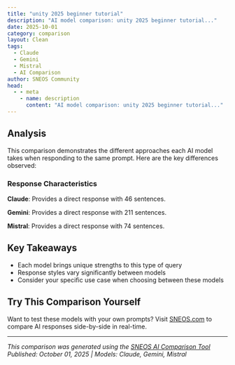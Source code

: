 ```yaml
---
title: "unity 2025 beginner tutorial"
description: "AI model comparison: unity 2025 beginner tutorial..."
date: 2025-10-01
category: comparison
layout: Clean
tags:
  - Claude
  - Gemini
  - Mistral
  - AI Comparison
author: SNEOS Community
head:
  - - meta
    - name: description
      content: "AI model comparison: unity 2025 beginner tutorial..."
---
```


<ChatComparison
  title="unity 2025 beginner tutorial"
  prompt="unity 2025 beginner tutorial"
  :responses='{
    "Claude": "# Unity 2025 Beginner Tutorial\n\nWelcome to Unity! Here\u0027s a comprehensive beginner\u0027s guide to get you started with Unity 2025.\n\n## 1. Getting Started\n\n### Installation\n1. Download **Unity Hub** from unity.com\n2. Install **Unity 2025.1 LTS** (Long Term Support)\n3. Choose **Visual Studio** or **VS Code** as your code editor\n4. Create a Unity ID account\n\n### Creating Your First Project\n1. Open Unity Hub\n2. Click **\u0022New Project\u0022**\n3. Select **\u00223D Core\u0022** template\n4. Name your project (e.g., \u0022MyFirstGame\u0022)\n5. Choose a location and click **\u0022Create Project\u0022**\n\n## 2. Unity Interface Overview\n\n### Main Windows\n- **Scene View**: Where you build and arrange your game\n- **Game View**: How players will see your game\n- **Hierarchy**: Lists all objects in your scene\n- **Inspector**: Shows properties of selected objects\n- **Project**: Your game assets (scripts, textures, sounds)\n- **Console**: Shows errors and debug messages\n\n### Navigation\n- **Scene View Controls**:\n  - Right-click \u002B drag: Look around\n  - Middle mouse \u002B drag: Pan\n  - Scroll wheel: Zoom\n  - Alt \u002B left-click \u002B drag: Orbit around objects\n\n## 3. Basic Concepts\n\n### GameObjects\nEverything in Unity is a GameObject:\n- Cameras, lights, 3D models, UI elements\n- Empty objects for organization\n- Prefabs (reusable object templates)\n\n### Components\nGameObjects have components that define behavior:\n- **Transform**: Position, rotation, scale\n- **Renderer**: How object appears\n- **Collider**: For physics interactions\n- **Scripts**: Custom behavior you write\n\n## 4. Your First Scene\n\n### Adding Objects\n1. **Right-click in Hierarchy** \u2192 **3D Object** \u2192 **Cube**\n2. In Inspector, modify Transform values:\n   - Position: (0, 0, 0)\n   - Scale: (1, 1, 1)\n\n### Adding a Player Controller\n\u0060\u0060\u0060csharp\nusing UnityEngine;\n\npublic class PlayerController : MonoBehaviour\n{\n    public float moveSpeed = 5f;\n    \n    void Update()\n    {\n        float horizontal = Input.GetAxis(\u0022Horizontal\u0022);\n        float vertical = Input.GetAxis(\u0022Vertical\u0022);\n        \n        Vector3 movement = new Vector3(horizontal, 0, vertical);\n        transform.Translate(movement * moveSpeed * Time.deltaTime);\n    }\n}\n\u0060\u0060\u0060\n\n### How to Add This Script\n1. Create a script: **Right-click in Project** \u2192 **Create** \u2192 **C# Script**\n2. Name it \u0022PlayerController\u0022\n3. Double-click to open in your code editor\n4. Replace the code with the above\n5. Save the file\n6. Drag the script onto your cube in the Hierarchy\n\n## 5. Essential Unity Features\n\n### Materials and Textures\n1. **Right-click in Project** \u2192 **Create** \u2192 **Material**\n2. Name it \u0022PlayerMaterial\u0022\n3. In Inspector, change **Albedo** color or add a texture\n4. Drag material onto your cube\n\n### Lighting\n- Unity has a **Main Light** by default\n- **Window** \u2192 **Rendering** \u2192 **Lighting** for advanced settings\n\n### Camera\n- Main Camera shows what players see\n- Position it to frame your scene nicely\n- Try Position: (0, 5, -10), Rotation: (30, 0, 0)\n\n## 6. Physics Basics\n\n### Adding Physics\n1. Select your cube\n2. **Add Component** \u2192 **Rigidbody**\n3. Create a floor: **3D Object** \u2192 **Plane**\n4. Scale the plane: (5, 1, 5)\n\n### Simple Jump Script\n\u0060\u0060\u0060csharp\nusing UnityEngine;\n\npublic class PlayerJump : MonoBehaviour\n{\n    public float jumpForce = 10f;\n    private Rigidbody rb;\n    \n    void Start()\n    {\n        rb = GetComponent\u003CRigidbody\u003E();\n    }\n    \n    void Update()\n    {\n        if (Input.GetKeyDown(KeyCode.Space))\n        {\n            rb.AddForce(Vector3.up * jumpForce, ForceMode.Impulse);\n        ",
    "Gemini": "Okay, let\u0027s outline a beginner\u0027s tutorial for Unity 2025. I\u0027ll focus on creating a simple, engaging project that covers core Unity concepts.  Since it\u0027s 2025, I\u0027ll assume certain features are more streamlined and accessible than they are in the current version of Unity.  I\u0027ll also sprinkle in some \u0022future-forward\u0022 elements that might be common in 2025.\n\n**Tutorial Goal:  \u0022Cosmic Collector\u0022 - A Simple 3D Game**\n\nIn this game, the player controls a spaceship and collects floating space rocks (cosmic shards) to earn points.  There will be simple movement, collision detection, a scoring system, and basic UI.\n\n**Assumptions for Unity 2025:**\n\n*   **AI-Assisted Scripting:** Unity has improved AI integration that can help you write code faster and with fewer errors.  It can suggest code snippets, debug issues, and even generate entire functions based on natural language descriptions.  Think of it as a super-powered autocomplete and coding assistant.\n*   **Visual Scripting Enhancements:** Visual scripting tools are now even more powerful and visually intuitive, allowing you to create complex game logic with minimal coding (though scripting is still useful for advanced tasks).\n*   **Integrated Asset Marketplace:** The asset store is deeply integrated into the editor, with AI-powered suggestions for assets that match your project\u0027s style and needs.\n*   **More Intuitive UI:**  The Unity editor is even more user-friendly, with clearer workflows and better discoverability of features.\n*   **Real-Time Collaboration:**  Collaboration features are seamlessly integrated, allowing multiple developers to work on the same scene simultaneously with minimal conflict.\n*   **Cloud-Based Build and Testing:**  Building and testing your game on various platforms is easier and faster through integrated cloud services.\n\n**Tutorial Structure:**\n\n**Part 1: Setting Up the Project and the Scene**\n\n1.  **Creating a New Project:**\n    *   Open Unity 2025.\n    *   Select \u0022New Project.\u0022\n    *   Choose the \u00223D\u0022 template (or a newer, optimized 3D template if available).\n    *   Name the project \u0022CosmicCollector.\u0022\n    *   Set the project location.\n    *   Click \u0022Create.\u0022\n    *   **Future Focus:**  The project setup might automatically suggest a starting scene with pre-configured lighting and post-processing based on your project name.\n\n2.  **Setting Up the Scene View:**\n    *   Explore the Unity editor interface: the Scene view, Game view, Hierarchy window, Inspector window, Project window, and Console window.\n    *   Customize the Scene view for better visibility (e.g., change the background color).\n    *   **Future Focus:** The scene view might have \u0022smart guides\u0022 that automatically align objects and suggest optimal placements.\n\n3.  **Creating the Player (Spaceship):**\n    *   In the Hierarchy window, create a new 3D object: \u0060GameObject -\u003E 3D Object -\u003E Capsule\u0060 (or a more modern 3D primitive).\n    *   Rename the capsule to \u0022Player.\u0022\n    *   In the Inspector window:\n        *   Set the \u0060Position\u0060 to (0, 0, 0).\n        *   Set the \u0060Scale\u0060 to (1, 1, 1).  Adjust as needed for a spaceship-like size.\n        *   **Future Focus:**  Unity might have built-in \u0022Style Guides\u0022 that suggest appropriate scaling and proportions for different object types.\n    *   Create a new material (Project window -\u003E Create -\u003E Material).  Name it \u0022PlayerMaterial.\u0022\n    *   In the Inspector window for \u0022PlayerMaterial\u0022:\n        *   Choose a color for the spaceship (e.g., a metallic blue or silver).\n        *   Adjust the \u0060Metallic\u0060 and \u0060Smoothness\u0060 properties for a more realistic look.\n    *   Drag the \u0022PlayerMaterial\u0022 from the Project window onto the \u0022Player\u0022 object in the Hierarchy window.\n    *   **Future Focus:** You might be able to use AI to generate a unique material based on a text description (e.g., \u0022scratched chrome with blue highlights\u0022).\n\n4.  **Creating the Environment (Space):**\n    *   In the Hierarchy window, create a new 3D object: \u0060GameObject -\u003E 3D Object -\u003E Plane\u0060 (or a larger, more efficient \u0022Ground\u0022 object).\n    *   Rename the plane to \u0022Ground.\u0022\n    *   Set the \u0060Position\u0060 to (0, -0.5, 0).  (Adjust the Y position to be below the player).\n    *   Set the \u0060Scale\u0060 to (10, 1, 10).  (Make it much larger).\n    *   Create a new material named \u0022SpaceMaterial\u0022 and assign it to the \u0022Ground\u0022 object.\n    *   Set the color of \u0022SpaceMaterial\u0022 to a dark blue or black.\n    *   Add a \u0060Particle System\u0060 to the scene (\u0060GameObject -\u003E Effects -\u003E Particle System\u0060).\n    *   Rename the particle system to \u0022Stars\u0022.\n    *   Adjust the particle system settings in the inspector to create a starfield effect:\n        *   Set \u0060Start Speed\u0060 to a low value.\n        *   Set \u0060Start Size\u0060 to a small value.\n        *   Set \u0060Max Particles\u0060 to a high value.\n        *   Use a white or slightly colored \u0060Start Color\u0060.\n        *   Adjust the shape and emission to cover the game area.\n\n5.  **Adding Lighting:**\n    *   The default scene probably already has a \u0060Directional Light\u0060.  Adjust its rotation to simulate sunlight or a faraway star.\n    *   Experiment with adding a \u0060Point Light\u0060 to the scene for a different lighting effect.\n\n**Part 2: Player Movement**\n\n1.  **Creating a C# Script:**\n    *   In the Project window, create a new C# script: \u0060Create -\u003E C# Script\u0060.\n    *   Name the script \u0022PlayerController.\u0022\n    *   Double-click \u0022PlayerController.cs\u0022 to open it in your code editor.\n\n2.  **Writing the Player Movement Code:**\n    \u0060\u0060\u0060csharp\n    using UnityEngine;\n\n    public class PlayerController : MonoBehaviour\n    {\n        public float moveSpeed = 5f; // Speed of the player\n        public float rotationSpeed = 300f; // Rotation speed\n\n        private Rigidbody rb;\n\n        void Start()\n        {\n            rb = GetComponent\u003CRigidbody\u003E();\n            rb.freezeRotation = true; // Prevent the Rigidbody from rotating on its own\n        }\n\n        void FixedUpdate()\n        {\n            // Get input from the player\n            float horizontalInput = Input.GetAxis(\u0022Horizontal\u0022);\n            float verticalInput = Input.GetAxis(\u0022Vertical\u0022);\n\n            // Calculate movement direction\n            Vector3 movementDirection = new Vector3(horizontalInput, 0, verticalInput).normalized;\n            Vector3 movement = movementDirection * moveSpeed * Time.fixedDeltaTime;\n\n            // Apply movement to the Rigidbody\n            rb.MovePosition(rb.position \u002B movement);\n\n            // Rotate the player towards the movement direction\n            if (movementDirection != Vector3.zero)\n            {\n              Quaternion targetRotation = Quaternion.LookRotation(movementDirection);\n              rb.rotation = Quaternion.RotateTowards(rb.rotation, targetRotation, rotationSpeed * Time.fixedDeltaTime);\n            }\n        }\n    }\n    \u0060\u0060\u0060\n    *   **Future Focus:** Use the AI code assistant.  You could type a comment like \u0022// Move the player based on input\u0022 and the AI might suggest most of the \u0060FixedUpdate\u0060 code block.\n\n3.  **Attaching the Script to the Player:**\n    *   In the Unity editor, select the \u0022Player\u0022 object in the Hierarchy window.\n    *   Drag the \u0022PlayerController.cs\u0022 script from the Project window onto the \u0022Player\u0022 object in the Inspector window.\n\n4.  **Adding a Rigidbody:**\n    *   Select the \u0022Player\u0022 object.\n    *   In the Inspector window, click \u0022Add Component\u0022 and search for \u0022Rigidbody.\u0022\n    *   Add a \u0060Rigidbody\u0060 component.\n    *   **Important:** In the Rigidbody component, check the \u0022Freeze Rotation\u0022 boxes for X, Y, and Z to prevent the spaceship from tipping over.\n\n5.  **Testing the Movement:**\n    *   Press the \u0022Play\u0022 button.\n    *   Use the WASD or arrow keys to move the spaceship.\n\n**Part 3: Creating Collectible Objects and Scoring**\n\n1.  **Creating the Collectible (Cosmic Shard):**\n    *   In the Hierarchy window, create a new 3D object: \u0060GameObject -\u003E 3D Object -\u003E Sphere\u0060.\n    *   Rename the sphere to \u0022CosmicShard.\u0022\n    *   Adjust the \u0060Position\u0060 to be somewhere in front of the player (e.g., (0, 1, 5)).\n    *   Create a new material named \u0022ShardMaterial\u0022 and assign it to the \u0022CosmicShard.\u0022\n    *   Choose a bright, glowing color for the shard (e.g., a bright purple or green).\n    *   Add a \u0060Point Light\u0060 to the \u0022CosmicShard\u0022 to make it glow even more.\n    *   Add a \u0060Rotation\u0060 Script to make the shard rotate slowly.\n    \u0060\u0060\u0060csharp\n    using UnityEngine;\n\n    public class RotateObject : MonoBehaviour\n    {\n        public float rotationSpeed = 30f;\n\n        void Update()\n        {\n            transform.Rotate(Vector3.up, rotationSpeed * Time.deltaTime);\n        }\n    }\n    \u0060\u0060\u0060\n\n2.  **Adding a Collider:**\n    *   Select the \u0022CosmicShard\u0022 object.\n    *   In the Inspector window, add a \u0022Sphere Collider\u0022 component.\n    *   Make sure the \u0022Is Trigger\u0022 box is checked on the Sphere Collider.\n\n3.  **Creating the Scoring System:**\n    *   Create a new C# script named \u0022GameManager.\u0022\n    \u0060\u0060\u0060csharp\n    using UnityEngine;\n    using TMPro; // Required for TextMeshPro\n\n    public class GameManager : MonoBehaviour\n    {\n        public int score = 0;\n        public TextMeshProUGUI scoreText; // Reference to the TextMeshPro Text object\n\n        void Start()\n        {\n            UpdateScoreText();\n        }\n\n        public void AddScore(int points)\n        {\n            score \u002B= points;\n            UpdateScoreText();\n        }\n\n        void UpdateScoreText()\n        {\n            scoreText.text = \u0022Score: \u0022 \u002B score;\n        }\n    }\n    \u0060\u0060\u0060\n\n4.  **Create the UI:**\n    *   Create a Canvas: \u0060GameObject -\u003E UI -\u003E Canvas\u0060.\n    *   Create a TextMeshPro Text object: \u0060GameObject -\u003E UI -\u003E Text - TextMeshPro\u0060.\n    *   Rename the Text object to \u0022ScoreText.\u0022\n    *   In the Inspector for \u0022ScoreText\u0022:\n        *   Set the text to \u0022Score: 0\u0022.\n        *   Adjust the font size, color, and position to make it visible.\n        *   Anchor the text to the top-left corner of the screen.\n\n5.  **Hooking up the UI and GameManager:**\n    *   Create an empty GameObject in the scene called \u0022GameManager.\u0022\n    *   Attach the \u0022GameManager\u0022 script to the \u0022GameManager\u0022 GameObject.\n    *   Drag the \u0022ScoreText\u0022 object from the Hierarchy window to the \u0060Score Text\u0060 field in the \u0022GameManager\u0022 component in the Inspector.\n\n6.  **Detecting Collisions:**\n    *   Modify the \u0022PlayerController.cs\u0022 script:\n    \u0060\u0060\u0060csharp\n    using UnityEngine;\n\n    public class PlayerController : MonoBehaviour\n    {\n        public float moveSpeed = 5f;\n        public float rotationSpeed = 300f;\n        public int scoreValue = 10; // Score for collecting a shard\n\n        private Rigidbody rb;\n        private GameManager gameManager; // Reference to the GameManager\n\n        void Start()\n        {\n            rb = GetComponent\u003CRigidbody\u003E();\n            rb.freezeRotation = true;\n            gameManager = GameObject.FindGameObjectWithTag(\u0022GameManager\u0022).GetComponent\u003CGameManager\u003E(); //Find game manager\n            if (gameManager == null){\n              Debug.LogError(\u0022Game Manager not found. Be sure that a game object with the tag \u0027GameManager\u0027 is in the scene and that the GameManager component is attached\u0022);\n            }\n        }\n\n        void FixedUpdate()\n        {\n            // ... (movement code from before) ...\n        }\n\n        void OnTriggerEnter(Collider other)\n        {\n            if (other.gameObject.CompareTag(\u0022Collectible\u0022))\n            {\n                gameManager.AddScore(scoreValue);\n                Destroy(other.gameObject);\n            }\n        }\n    }\n    \u0060\u0060\u0060\n\n7.  **Tagging the Collectible:**\n    *   Select the \u0022CosmicShard\u0022 object.\n    *   In the Inspector window, click the \u0022Tag\u0022 dropdown and select \u0022Add Tag.\u0022\n    *   Create a new tag named \u0022Collectible\u0022.\n    *   Select the \u0022CosmicShard\u0022 object again and assign the \u0022Collectible\u0022 tag to it.\n    *   Select the \u0022GameManager\u0022 object.\n    *   In the Inspector window, click the \u0022Tag\u0022 dropdown and select \u0022Add Tag.\u0022\n    *   Create a new tag named \u0022GameManager\u0022.\n    *   Select the \u0022GameManager\u0022 object again and assign the \u0022GameManager\u0022 tag to it.\n\n8.  **Testing the Collection and Scoring:**\n    *   Press the \u0022Play\u0022 button.\n    *   Move the spaceship into the cosmic shard.  The shard should disappear, and the score should increase.\n\n9. **Prefabs**\n   * Drag the \u0022CosmicShard\u0022 object from the Hierarchy window to the Project window to create a prefab.\n   * Delete the CosmicShard from the Hierarchy.\n   * Create a script called \u0022SpawnCollectibles\u0022\n      \u0060\u0060\u0060csharp\n      using UnityEngine;\n\n      public class SpawnCollectibles : MonoBehaviour\n      {\n          public GameObject collectiblePrefab; // Assign your collectible prefab in the Inspector\n          public int numberOfCollectibles = 10; // Number of collectibles to spawn\n          public float spawnAreaRadius = 15f; // Radius of the area where collectibles will spawn\n\n          void Start()\n          {\n              SpawnCollectiblesInArea();\n          }\n\n          void SpawnCollectiblesInArea()\n          {\n              for (int i = 0; i \u003C numberOfCollectibles; i\u002B\u002B)\n              {\n                  // Generate a random position within a circular area\n                  Vector2 randomCircle = Random.insideUnitCircle * spawnAreaRadius;\n                  Vector3 spawnPosition = new Vector3(randomCircle.x, 1f, randomCircle.y); // Adjust height as needed\n\n                  // Instantiate the collectible prefab\n                  GameObject newCollectible = Instantiate(collectiblePrefab, spawnPosition, Quaternion.identity);\n                  // Optionally, parent the collectible under the Spawner object\n                  newCollectible.transform.SetParent(transform);\n              }\n          }\n      }\n\n      \u0060\u0060\u0060\n   * Add the \u0022SpawnCollectibles\u0022 script to an empty GameObject in the scene called \u0022Spawner\u0022.\n   * In the Inspector, drag the \u0022CosmicShard\u0022 prefab to the \u0060collectiblePrefab\u0060 in the \u0060Spawn Collectibles\u0060 Component.\n   * Adjust the number of collectables and the spawn area radius to your liking.\n\n**Part 4:  (Optional) Polishing and Enhancements**\n\n1.  **Sound Effects:**\n    *   Add sound effects for collecting shards (using \u0060AudioSource\u0060 components and playing sound clips).\n    *   Consider using a simple background music track.\n\n2.  **Particle Effects:**\n    *   Add a small particle effect when the player collects a shard (e.g., a burst of light).\n\n3.  **Improved Movement:**\n    *   Experiment with different movement styles (e.g., acceleration, deceleration, or a more space-like \u0022drifting\u0022 effect).\n\n4.  **More Collectibles:**\n    *   Spawn multiple collectibles at random locations.\n\n5.  **Game Over Condition:**\n    *   Add a timer or a health system.  If the timer runs out or the player\u0027s health reaches zero, display a \u0022Game Over\u0022 screen.\n\n6.  **Enemy AI (Simple):**\n    *   Add a simple enemy that moves towards the player.  If the enemy collides with the player, the game ends.\n\n**Future Focus Enhancements (2025):**\n\n*   **AI-Driven Level Design:**  Use the AI to automatically generate variations of the level layout or to create challenges based on the player\u0027s skill level.\n*   **Dynamic Asset Generation:** Use AI to create new visual assets on the fly (e.g., different types of cosmic shards, or even variations in the spaceship\u0027s appearance).\n*   **Procedural Animation:**  Use procedural animation techniques to create more realistic and dynamic movement for the player\u0027s spaceship.\n*   **Augmented Reality (AR) Integration:**  If you\u0027re targeting mobile devices, explore adding AR elements that allow the player to collect shards in their real-world environment.\n\n**Key Concepts Covered:**\n\n*   Unity Editor Interface\n*   Game Objects and Components\n*   Materials and Textures\n*   Basic C# Scripting\n*   Player Input\n*   Rigidbody Physics\n*   Colliders and Trigger Events\n*   UI Elements (TextMeshPro)\n*   Sound Effects\n*   Particle Effects\n*   Prefabs\n\n**Important Considerations for a Beginner Tutorial:**\n\n*   **Keep it Simple:**  Don\u0027t overwhelm beginners with too much information at once.\n*   **Step-by-Step Instructions:** Provide clear and concise instructions for each step.\n*   **Explain the \u0022Why\u0022:**  Don\u0027t just tell them *what* to do; explain *why* they\u0027re doing it.\n*   **Debugging Tips:**  Provide common debugging tips and solutions to potential problems.\n*   **Encourage Experimentation:** Encourage learners to experiment with the code and settings to see what happens.\n*   **Accessibility:**  Make sure the tutorial is accessible to learners with different learning styles and abilities.\n*   **Break it Down:** Split the tutorial into smaller, manageable chunks.\n\nThis tutorial outline provides a solid foundation for learning Unity 2025.  As you progress, you can expand on these concepts and explore more advanced features of the engine. Remember to utilize the AI assistance and integrated tools to speed up your development and learn more efficiently. Good luck!\n",
    "Mistral": "Creating a beginner tutorial for Unity 2025 involves guiding new users through the basics of the Unity Editor, scripting, and creating a simple project. Here\u2019s a step-by-step guide to get you started:\n\n### Step 1: Setting Up Unity\n\n1. **Download and Install Unity Hub**:\n   - Go to the [Unity website](https://unity.com/) and download the Unity Hub.\n   - Install Unity Hub and use it to install the latest version of Unity (2025 in this case).\n\n2. **Create a New Project**:\n   - Open Unity Hub and click on \u0022New Project.\u0022\n   - Choose the \u00223D\u0022 template and name your project (e.g., \u0022MyFirstUnityProject\u0022).\n   - Select a location to save your project and click \u0022Create.\u0022\n\n### Step 2: Exploring the Unity Editor\n\n1. **Understanding the Layout**:\n   - **Scene View**: Where you design your game world.\n   - **Game View**: Where you test your game.\n   - **Project Window**: Where you manage your assets.\n   - **Hierarchy Window**: Where you manage your game objects.\n   - **Inspector Window**: Where you configure properties of selected objects.\n   - **Console Window**: Where you see debug messages.\n\n2. **Navigating the Scene**:\n   - Use the mouse to navigate around the Scene View.\n   - Right-click and drag to rotate the view.\n   - Middle-click and drag to pan the view.\n   - Scroll wheel to zoom in and out.\n\n### Step 3: Creating Your First Scene\n\n1. **Adding a Ground Plane**:\n   - Right-click in the Hierarchy Window and select \u00603D Object \u003E Plane\u0060.\n   - This will create a flat surface for your scene.\n\n2. **Adding a Cube**:\n   - Right-click in the Hierarchy Window and select \u00603D Object \u003E Cube\u0060.\n   - This will create a cube in your scene.\n\n3. **Moving and Scaling Objects**:\n   - Select the cube in the Hierarchy Window.\n   - Use the Transform tools (Move, Rotate, Scale) in the Scene View to position and scale the cube.\n\n### Step 4: Basic Scripting\n\n1. **Creating a Script**:\n   - Right-click in the Project Window and select \u0060Create \u003E C# Script\u0060.\n   - Name the script (e.g., \u0022MoveCube\u0022).\n   - Double-click the script to open it in your preferred code editor (e.g., Visual Studio).\n\n2. **Writing Your First Script**:\n   \u0060\u0060\u0060csharp\n   using UnityEngine;\n\n   public class MoveCube : MonoBehaviour\n   {\n       public float speed = 5.0f;\n\n       void Update()\n       {\n           float moveHorizontal = Input.GetAxis(\u0022Horizontal\u0022);\n           float moveVertical = Input.GetAxis(\u0022Vertical\u0022);\n\n           Vector3 movement = new Vector3(moveHorizontal, 0.0f, moveVertical);\n           transform.Translate(movement * speed * Time.deltaTime, Space.World);\n       }\n   }\n   \u0060\u0060\u0060\n\n3. **Attaching the Script**:\n   - Drag the script from the Project Window onto the cube in the Hierarchy Window.\n\n### Step 5: Testing Your Game\n\n1. **Play Mode**:\n   - Click the \u0022Play\u0022 button at the top of the Unity Editor.\n   - Use the arrow keys to move the cube around the scene.\n\n2. **Stopping Play Mode**:\n   - Click the \u0022Play\u0022 button again to stop the game.\n\n### Step 6: Building Your Game\n\n1. **Build Settings**:\n   - Go to \u0060File \u003E Build Settings\u0060.\n   - Select your target platform (e.g., PC, Mac \u0026 Linux Standalone).\n   - Click \u0022Build\u0022 and choose a location to save your build.\n\n2. **Running Your Build**:\n   - Navigate to the build location and run the executable to play your game.\n\n### Additional Tips\n\n- **Learning Resources**:\n  - Unity Learn: [Unity Learn](https://learn.unity.com/)\n  - Unity Documentation: [Unity Documentation](https://docs.unity3d.com/Manual/index.html)\n  - Unity Forums: [Unity Forums](https://forum.unity.com/)\n\n- **Community and Support**:\n  - Join Unity communities on platforms like Reddit, Discord, and Stack Overflow.\n  - Participate in Unity events and webinars to stay updated with the latest features and best practices.\n\nBy following these steps, you should have a basic understanding of how to get started with Unity 2025. Happy game development!"
  }'
  published-date="19:37"
/>

## Analysis

This comparison demonstrates the different approaches each AI model takes when responding to the same prompt. Here are the key differences observed:

### Response Characteristics

**Claude**: Provides a direct response with 46 sentences. 

**Gemini**: Provides a direct response with 211 sentences. 

**Mistral**: Provides a direct response with 74 sentences. 

## Key Takeaways

- Each model brings unique strengths to this type of query
- Response styles vary significantly between models
- Consider your specific use case when choosing between these models

## Try This Comparison Yourself

Want to test these models with your own prompts? Visit [SNEOS.com](https://sneos.com) to compare AI responses side-by-side in real-time.

---

*This comparison was generated using the [SNEOS AI Comparison Tool](https://sneos.com)*
*Published: October 01, 2025 | Models: Claude, Gemini, Mistral*
